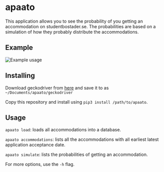 # apaato
This application allows you to see the probability of you getting an accommodation on studentbostader.se. The probabilities are based on a simulation of how they probably distribute the accommodations.

## Example
![Example usage](https://i.imgur.com/dxcroLd.png)

## Installing
Download geckodriver from [here](https://github.com/mozilla/geckodriver/releases) and save it to as `~/Documents/apaato/geckodriver`

Copy this repository and install using `pip3 install /path/to/apaato`.

## Usage
`apaato load`: loads all accommodations into a database.

`apaato accommodations`: lists all the accommodations with all earliest latest application acceptance date.

`apaato simulate`: lists the probabilities of getting an accommodation.

For more options, use the `-h` flag.
